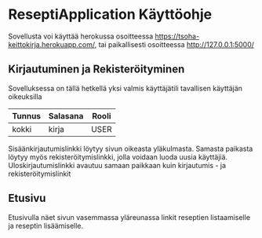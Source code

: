 # ReseptiApplication Käyttöohje

Sovellusta voi käyttää herokussa osoitteessa <https://tsoha-keittokirja.herokuapp.com/>, tai paikallisesti osoitteessa <http://127.0.0.1:5000/>

## Kirjautuminen ja Rekisteröityminen

Sovelluksessa on tällä hetkellä yksi valmis käyttäjätili tavallisen käyttäjän oikeuksilla

|Tunnus|Salasana|Rooli|
|------|--------|-----|
|kokki |kirja   |USER |

Sisäänkirjautumislinkki löytyy sivun oikeasta yläkulmasta. Samasta paikasta löytyy myös rekisteröitymislinkki, jolla voidaan luoda uusia käyttäjiä. Uloskirjautumislinkki avautuu samaan paikkaan kuin kirjautumis - ja rekisteröitymislinkit

## Etusivu

Etusivulla näet sivun vasemmassa yläreunassa linkit reseptien listaamiselle ja reseptin lisäämiselle. 